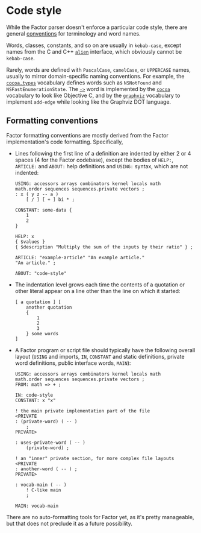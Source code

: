 # Code style

While the Factor parser doesn't enforce a particular code style, there are general [conventions](article-conventions) for terminology and word names.

Words, classes, constants, and so on are usually in `kebab-case`, except names from the C and C++ [`alien`][vocab-alien] interface, which obviously cannot be `kebab-case`.

Rarely, words are defined with `PascalCase`, `camelCase`, or `UPPERCASE` names, usually to mirror domain-specific naming conventions. For example, the [`cocoa.types`][vocab-cocoa.types] vocabulary defines words such as `NSNotFound` and `NSFastEnumerationState`. The [`->`][hyphen-gt] word is implemented by the [`cocoa`][vocab-cocoa] vocabulary to look like Objective C, and by the [`graphviz`][vocab-graphviz] vocabulary to implement `add-edge` while looking like the Graphviz DOT language.

## Formatting conventions

Factor formatting conventions are mostly derived from the Factor implementation's code formatting. Specifically,

- Lines following the first line of a definition are indented by either 2 or 4 spaces (4 for the Factor codebase), except the bodies of `HELP:`, `ARTICLE:` and `ABOUT:` help definitions and `USING:` syntax, which are not indented:
  ```factor
  USING: accessors arrays combinators kernel locals math
  math.order sequences sequences.private vectors ;
  : x ( y z -- a )
      [ / ] [ + ] bi * ;

  CONSTANT: some-data {
      1
      2
  }

  HELP: x
  { $values }
  { $description "Multiply the sum of the inputs by their ratio" } ;

  ARTICLE: "example-article" "An example article."
  "An article." ;

  ABOUT: "code-style"
  ```

- The indentation level grows each time the contents of a quotation or other literal appear on a line other than the line on which it started:
  ```factor
  [ a quotation ] [
      another quotation
      {
          1
          2
          3
      } some words
  ]
  ```

- A Factor program or script file should typically have the following overall layout (`USING` and imports, `IN`, `CONSTANT` and static definitions, private word definitions, public interface words, `MAIN`):
  ```factor
  USING: accessors arrays combinators kernel locals math
  math.order sequences sequences.private vectors ;
  FROM: math => + ;

  IN: code-style
  CONSTANT: x "x"

  ! the main private implementation part of the file
  <PRIVATE
  : (private-word) ( -- )
      ;
  PRIVATE>

  : uses-private-word ( -- )
      (private-word) ;

  ! an "inner" private section, for more complex file layouts
  <PRIVATE
  : another-word ( -- ) ;
  PRIVATE>

  : vocab-main ( -- )
      ! C-like main
      ;

  MAIN: vocab-main
  ```

There are no auto-formatting tools for Factor yet, as it's pretty manageable, but that does not preclude it as a future possibility.

[article-conventions]: https://docs.factorcode.org/content/article-conventions.html
[hyphen-gt]: https://docs.factorcode.org/content/word--__gt__,graphviz.notation.html
[vocab-cocoa]: https://docs.factorcode.org/content/vocab-cocoa.html
[vocab-cocoa.types]: https://docs.factorcode.org/content/vocab-cocoa.types.html
[vocab-graphviz]: https://docs.factorcode.org/content/vocab-graphviz.html
[vocab-alien]: https://docs.factorcode.org/content/vocab-graphviz.html
